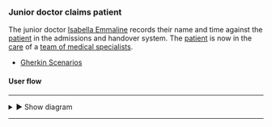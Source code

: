 ### Junior doctor claims patient

The junior doctor [Isabella Emmaline](todo.html) records their name and time against the [patient](Patient-DylanJones.html) in the admissions and handover system.  The [patient](Patient-DylanJones.html) is now in the [care](todo.html) of a [team of medical specialists](todo.html).

- [Gherkin Scenarios](todo.html)

#### User flow

---

<details>
  <summary>&#9658; Show diagram</summary>
  <div>
    <br />
    <img style="max-width: 100%" src="{{site.data.info.assets}}assets/images/todo.png"/>
  </div>
</details>

---